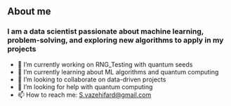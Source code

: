 ## About me 
### I am a data scientist passionate about machine learning, problem-solving, and exploring new algorithms to apply in my projects

- 🔭 I’m currently working on RNG_Testing with quantum seeds 
- 🌱 I’m currently learning about ML algorithms and quantum computing
- 👯 I’m looking to collaborate on data-driven projects 
- 🤔 I’m looking for help with quantum computing
- 📫 How to reach me: S.vazehifard@gmail.com

  
